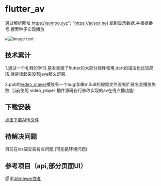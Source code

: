 # flutter_av
通过解析网址 https://avmoo.xyz"; "https://avsox.net
拿到显示数据.并根据番号.搜索种子实现播放

#![Image text](https://github.com/wqandroid/avflutter/raw/master/images/snapshoot/img_album.png)
  
## 技术累计
1.通过一个礼拜的学习.基本掌握了flutter的大部分控件使用,dart的语法也比较简洁,就是读起来没有java那么舒服.

2.pub的[video_player](https://pub.dartlang.org/packages/video_player)播放有一个bug!如果m3u8的视频文件没有扩展名会播放失败,
当前使用 video_player 插件源码自行修改实现的av在线点播功能!

## 下载安装
[点击下载APK文件](https://github.com/wqandroid/avflutter/raw/master/images/apkfile/avflutter.zip)

## 待解决问题
目前在ios端安装有点问题.(可能是环境问题)
## 参考项目（api,部分页面UI）
感谢[JAViewer作者](https://github.com/SplashCodes/JAViewer)





